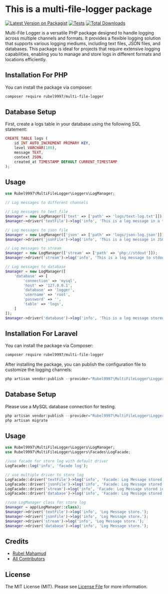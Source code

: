 # This is a multi-file-logger package

[![Latest Version on Packagist](https://img.shields.io/packagist/v/rubel9997/multi-file-logger.svg?style=flat-square)](https://packagist.org/packages/rubel9997/multi-file-logger)
[![Tests](https://img.shields.io/github/actions/workflow/status/rubel9997/multi-file-logger/run-tests.yml?branch=main&label=tests&style=flat-square)](https://github.com/rubel9997/multi-file-logger/actions/workflows/run-tests.yml)
[![Total Downloads](https://img.shields.io/packagist/dt/rubel9997/multi-file-logger.svg?style=flat-square)](https://packagist.org/packages/rubel9997/multi-file-logger)

Multi-File Logger is a versatile PHP package designed to handle logging across multiple channels and formats. It provides a flexible logging solution that supports various logging mediums, including text files, JSON files, and databases.
This package is ideal for projects that require extensive logging capabilities, enabling you to manage and store logs in different formats and locations efficiently.

## Installation For PHP

You can install the package via composer:

```bash
composer require rubel9997/multi-file-logger
```

## Database Setup

First, create a logs table in your database using the following SQL statement:

```php
CREATE TABLE logs (
    id INT AUTO_INCREMENT PRIMARY KEY,
    level VARCHAR(100),
    message TEXT,
    context JSON,
    created_at TIMESTAMP DEFAULT CURRENT_TIMESTAMP
);
```

## Usage

```php
use Rubel9997\MultiFileLogger\Loggers\LogManager;

// Log messages to different channels

// Log messages to text file
$manager = new LogManager(['text' => ['path' => 'logs/text-log.txt']]);
$manager->driver('textFile')->log('info', 'This is a log message in a text file.');

// Log messages to json file
$manager = new LogManager(['json' => ['path' => 'logs/json-log.json']]);
$manager->driver('jsonFile')->log('info', 'This is a log message in JSON format.');

// Log messages to stream
$manager = new LogManager(['stream' => ['path' => 'php://stdout']]);
$manager->driver('stream')->log('info', 'This is a log message to stdout.');

// Log messages to database
$manager = new LogManager([
    'database' => [
        'connection' => 'mysql',
        'host' => '127.0.0.1',
        'database' => 'logger',
        'username' => 'root',
        'password' => '',
        'table' => 'logs',
    ]
]);
$manager->driver('database')->log('info', 'This is a log message stored in the database.');
```

<!-- ## Testing

```bash
composer test
``` -->

## Installation For Laravel

You can install the package via Composer:

```bash
composer require rubel9997/multi-file-logger
```

After installing the package, you can publish the configuration file to customize the logging channels:

```php
php artisan vendor:publish --provider="Rubel9997\MultiFileLogger\Loggers\LoggerServiceProvider" --tag="logger-config"

```

## Database Setup

Please use a MySQL database connection for testing.

```php
php artisan vendor:publish --provider="Rubel9997\MultiFileLogger\Loggers\LoggerServiceProvider" --tag="logger-migration"
php artisan migrate
```

## Usage

```php
use Rubel9997\MultiFileLogger\Loggers\LogManager;
use Rubel9997\MultiFileLogger\Loggers\Facades\LogFacade;

//use facade for store log with default driver
LogFacade::log('info', 'facade log');

// use multiple driver to store log
LogFacade::driver('textFile')->log('info', 'Facade: Log Message stored in text file.');
LogFacade::driver('jsonFile')->log('info', 'Facade: Log Message stored in JSON file.');
LogFacade::driver('stream')->log('info', 'Facade: Log Message stored in stream.');
LogFacade::driver('database')->log('info', 'Facade: Log Message stored in database.');

//use LogManager class for store log
$manager = app(LogManager::class);
$manager->driver('textFile')->log('info', 'Log Message store.');
$manager->driver('jsonFile')->log('info', 'Log Message store.');
$manager->driver('stream')->log('info', 'Log Message store.');
$manager->driver('database')->log('info', 'Log Message store.');
```

## Credits

-   [Rubel Mahamud](https://github.com/rubel9997)
-   [All Contributors](../../contributors)

## License

The MIT License (MIT). Please see [License File](LICENSE.md) for more information.
